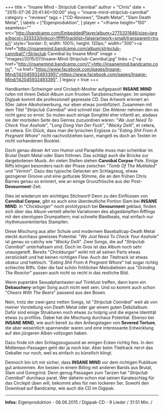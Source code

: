 +++
title = "Insane Mind - Stripclub Cannibal"
author = "Chris"
date = "2015-07-26 20:41:40+00:00"
slug = "insane-mind-stripclub-cannibal"
category = "reviews"
tags = ["CD-Reviews", "Death Metal", "Slam Death Metal", ]
labels = ["Eigenproduktion", ]
player = "<iframe height=\"150\" seamless=\"\" src=\"http://bandcamp.com/EmbeddedPlayer/album=2775331846/size=large/bgcol=333333/linkcol=ffffff/tracklist=false/artwork=small/transparent=true/\" style=\"border: 0; width: 100%; height: 120px;\" width=\"300\"><a href=\"http://insanemind.bandcamp.com/album/stripclub-cannibal\">Stripclub Cannibal by Insane Mind</a></iframe>"
image = "images//2015/07/Insane-Mind-Stripclub-Cannibal.jpg"
links = ["<a href=\"http://insanemind.bandcamp.com/\">http://insanemind.bandcamp.com/</a>", "<a href=\"https://www.facebook.com/pages/Insane-Mind/142045932493395\">https://www.facebook.com/pages/Insane-Mind/142045932493395</a>", ]
legacy = true
+++

Handkanten-Schwinger und Circlepit-Mosher aufgepasst! **INSANE MIND** rufen mit ihrem Debüt-Album zum frivolen Tanzbeinschwingen. Im simplen Digipak kommt die professionell gepresste CD. Das Artwork erinnert an 50er Jahre Alkoholwerbung, nur eben etwas zombifiziert. Zusammen mit dem Titel "_Stripclub Cannibal_" wird schnell klar: Die Ahlener nehmen den es nicht ganz so ernst. So muten auch einige Songtitel eher infantil an, alsdass sie der morbiden Seite des Genres zuzuordnen wären: "_We Just Need To Check Your Asshole_", "_Long Dong Van Der Fuck_", "_Wacky Delli_", et cetera, et cetera. Ein Glück, dass man die lyrischen Ergüsse zu "_Eating Shit From A Pregnant Whore_" nicht nachvollziehen kann, mangelt es doch an Texten im nicht vorhandenen Booklet.

Doch genau dieser Art von Humor und Paraphilie muss man scheinbar im Brutal Death Metal oder Slam fröhnen. Das schlägt auch die Brücke zur dargebotenen Musik. An vielen Stellen stehen **Cannibal Corpse** Pate. Einige Riffs klingen besonders nach der Phase zwischen "_Tomb Of The Mutilated_" und "_Vermin_". Dazu das typische Getacker am Schlagzeug, etwas gezogener Groove und eine gutturale Stimme, die an den frühen Chris Barnes genau so erinnert, wie an einige Grunzfrösche aus der Post-**Devourment**-Zeit.

Dies ist wiederum ein wichtiges Stichwort! Denn zu den Einflüssen von **Cannibal Corpse**, gibt es auch eine überdeutliche Portion Slam bei **INSANE MIND**. In "_Chickburger_" noch prototypisch bei **Devourment** geklaut, finden sich über das Album verteilt allerlei Variationen des abgedämpften Riffings mit den sterotypen Drumpattern; mal schnelle Blastbeats, mal einfach nur rhythmusorientiertes Stampfen.

Diese Mischung aus alter Schule und modernem Baseballcap-Death Metal steckt durchaus gewisses Potential. "_We Just Need To Check Your Asshole_" ist genau so catchy wie "_Wacky Delli_". Zwei Songs, die auf "_Stripclub Cannibal_" unterhaltsam sind. Doch im Gros ist das Album noch sehr unausgereift. Bereits "_Chickburger_" wirkt mit all seinen Parts etwas zerstückelt und hat keinen richtigen Flow. Auch der Titeltrack ist etwas obskur und hektisch. "_Eating Shit From A Pregnant Whore_" hat sogar richtig schlechte Riffs. Oder die fast schön fröhlichen Melodielinien aus "_Grinding The Reactor_" passen auch nicht so recht in das restliche Bild.

Wenn pupertäre Sexualphantasien auf Trinklust treffen, dann kann ein **Debauchery**-artiger Song auch nicht weit sein. Und so kommt auch schon "_Cheers With The Beers_" passend aus den Boxen.

Nein, trotz der zwei ganz netten Songs, ist "_Stripclub Cannibal_" weit ab von meiner Vorstellung von Death Metal oder gar einem guten Debütalbum. Dafür sind einige Strukturen noch etwas zu holprig und die eigene Identität etwas zu profillos. Dabei hat die Mischung durchaus Potential. Ebenso bei **INSANE MIND**, wie auch bereit zu den Anfangstagen von **Severed Torture**, die aber wesentlich spannender waren und eine interessante Entwicklung auf den jüngeren Alben vollzogen haben.

Dazu finde ich den Schlagzeugsound an einigen Ecken richtig fies. In den Midtempo-Passagen geht der ja noch klar. Aber beim Titeltrack nervt das Geballer nur noch, weil es einfach zu künstlich klingt.

Dennoch bin ich mir sicher, dass **INSANE MIND** vor dem richtigen Publikum gut ankommen. Am besten in einem Billing mit anderen Bands aus Brutal, Slam und Goregrind. Denn genug Passagen zum Tanzen hat "_Stripclub Cannibal_" durchaus parat. Wer daheim schon mal seinen Karateschlag für das Circlepit üben will, bekommt alles für nen lockeren 5er. Sowohl den Download auf Bandcamp, wie auch die CD im Digipak.





---
**Infos:**
Eigenproduktion - 06.06.2015 / 
Digipak-CD - 9 Lieder / 31:51 Min. / 
